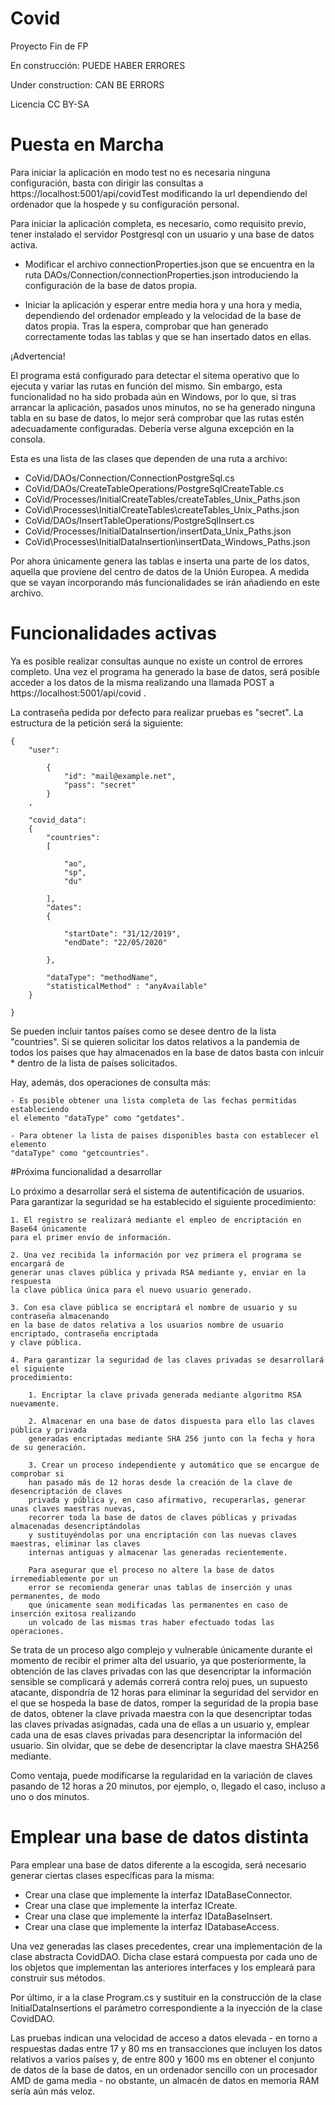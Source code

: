 # Covid
Proyecto Fin de FP

En construcción: PUEDE HABER ERRORES

Under construction: CAN BE ERRORS

Licencia CC BY-SA 


# Puesta en Marcha

Para iniciar la aplicación en modo test no es necesaria ninguna configuración,
basta con dirigir las consultas a https://localhost:5001/api/covidTest modificando
la url dependiendo del ordenador que la hospede y su configuración personal. 

Para iniciar la aplicación completa, es necesario, como requisito previo, tener
instalado el servidor Postgresql con un usuario y una base de datos activa.

-  Modificar el archivo connectionProperties.json que se encuentra en la ruta
DAOs/Connection/connectionProperties.json introduciendo la configuración de la
base de datos propia.

- Iniciar la aplicación y esperar entre media hora y una hora y media, dependiendo
del ordenador empleado y la velocidad de la base de datos propia. 
Tras la espera, comprobar que han generado correctamente todas las tablas y que se han 
insertado datos en ellas.

¡Advertencia!

El programa está configurado para detectar el sitema operativo que lo ejecuta
y variar las rutas en función del mismo. Sin embargo, esta funcionalidad no ha
sido probada aún en Windows, por lo que, si tras arrancar la aplicación, pasados
unos minutos, no se ha generado ninguna tabla en su base de datos, lo mejor será
comprobar que las rutas estén adecuadamente configuradas. Debería verse alguna 
excepción en la consola. 

Esta es una lista de las clases que dependen de una ruta a archivo:

- CoVid/DAOs/Connection/ConnectionPostgreSql.cs
- CoVid/DAOs/CreateTableOperations/PostgreSqlCreateTable.cs
- CoVid/Processes/InitialCreateTables/createTables_Unix_Paths.json
- CoVid\Processes\InitialCreateTables\createTables_Unix_Paths.json
- CoVid/DAOs/InsertTableOperations/PostgreSqlInsert.cs
- CoVid/Processes/InitialDataInsertion/insertData_Unix_Paths.json
- CoVid\Processes\InitialDataInsertion\insertData_Windows_Paths.json

Por ahora únicamente genera las tablas e inserta una parte de los datos,
aquella que proviene del centro de datos de la Unión Europea.
A medida que se vayan incorporando más funcionalidades se irán
añadiendo en este archivo.

# Funcionalidades activas

Ya es posible realizar consultas aunque no existe un control de errores
completo. Una vez el programa ha generado la base de datos, será posible
acceder a los datos de la misma realizando una llamada POST a https://localhost:5001/api/covid .

La contraseña pedida por defecto para realizar pruebas es "secret". La estructura de la petición será la siguiente:


	{
    	"user": 
    
	        {
	            "id": "mail@example.net",
	            "pass": "secret"
	        }
	    ,

	    "covid_data":
	    {
	        "countries":
	        [
	            
	            "ao",
	            "sp",
	            "du"
	            
	        ],
	        "dates":
	        {
	            
	            "startDate": "31/12/2019",
	            "endDate": "22/05/2020"
	        
	        },

	        "dataType": "methodName",
	        "statisticalMethod" : "anyAvailable"
	    }
    
	}

Se pueden incluir tantos países como se desee dentro de la lista "countries". Si 
se quieren solicitar los datos relativos a la pandemia de todos los paises que hay
almacenados en la base de datos basta con inlcuir * dentro de la lista de países solicitados.

Hay, además, dos operaciones de consulta más: 

	- Es posible obtener una lista completa de las fechas permitidas estableciendo
	el elemento "dataType" como "getdates".

	- Para obtener la lista de paises disponibles basta con establecer el elemento
	"dataType" como "getcountries".

#Próxima funcionalidad a desarrollar

Lo próximo a desarrollar será el sistema de autentificación de usuarios. Para
garantizar la seguridad se ha establecido el siguiente procedimiento:

	1. El registro se realizará mediante el empleo de encriptación en Base64 únicamente
	para el primer envío de información.

	2. Una vez recibida la información por vez primera el programa se encargará de
	generar unas claves pública y privada RSA mediante y, enviar en la respuesta
	la clave pública única para el nuevo usuario generado.

	3. Con esa clave pública se encriptará el nombre de usuario y su contraseña almacenando
	en la base de datos relativa a los usuarios nombre de usuario encriptado, contraseña encriptada 
	y clave pública.

	4. Para garantizar la seguridad de las claves privadas se desarrollará el siguiente
	procedimiento:

		1. Encriptar la clave privada generada mediante algoritmo RSA nuevamente.
		
		2. Almacenar en una base de datos dispuesta para ello las claves pública y privada
		generadas encriptadas mediante SHA 256 junto con la fecha y hora de su generación.

		3. Crear un proceso independiente y automático que se encargue de comprobar si
		han pasado más de 12 horas desde la creación de la clave de desencriptación de claves 
		privada y pública y, en caso afirmativo, recuperarlas, generar unas claves maestras nuevas, 
		recorrer toda la base de datos de claves públicas y privadas almacenadas desencriptándolas
		y sustituyéndolas por una encriptación con las nuevas claves maestras, eliminar las claves
		internas antiguas y almacenar las generadas recientemente.

		Para asegurar que el proceso no altere la base de datos irremediablemente por un 
		error se recomienda generar unas tablas de inserción y unas permanentes, de modo
		que únicamente sean modificadas las permanentes en caso de inserción exitosa realizando
		un volcado de las mismas tras haber efectuado todas las operaciones.

Se trata de un proceso algo complejo y vulnerable únicamente durante el momento de
recibir el primer alta del usuario, ya que posteriormente, la obtención de las claves
privadas con las que desencriptar la información sensible se complicará y además correrá
contra reloj pues, un supuesto atacante, dispondría de 12 horas para eliminar la seguridad
del servidor en el que se hospeda la base de datos, romper la seguridad de la propia base
de datos, obtener la clave privada maestra con la que desencriptar todas las claves privadas
asignadas, cada una de ellas a un usuario y, emplear cada una de esas claves privadas para
desencriptar la información del usuario. Sin olvidar, que se debe de desencriptar la clave
maestra SHA256 mediante.

Como ventaja, puede modificarse la regularidad en la variación de claves pasando de 12
horas a 20 minutos, por ejemplo, o, llegado el caso, incluso a uno o dos minutos.

# Emplear una base de datos distinta

Para emplear una base de datos diferente a la escogida, será necesario generar
ciertas clases específicas para la misma:

- Crear una clase que implemente la interfaz IDataBaseConnector.
- Crear una clase que implemente la interfaz ICreate.
- Crear una clase que implemente la interfaz IDataBaseInsert.
- Crear una clase que implemente la interfaz IDatabaseAccess.

Una vez generadas las clases precedentes, crear una implementación
de la clase abstracta CovidDAO. Dicha clase estará compuesta por
cada uno de los objetos que implementan las anteriores interfaces
y los empleará para construir sus métodos. 

Por último, ir a la clase Program.cs y sustituir en la construcción
de la clase InitialDataInsertions el parámetro correspondiente a la
inyección de la clase CovidDAO.

Las pruebas indican una velocidad de acceso a datos elevada - en torno
a respuestas dadas entre 17 y 80 ms en transacciones que incluyen los
datos relativos a varios países y, de entre 800 y 1600 ms en obtener
el conjunto de datos de la base de datos, en un ordenador sencillo con
un procesador AMD de gama media - no obstante,
un almacén de datos en memoria RAM sería aún más veloz.



